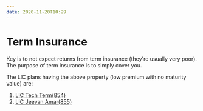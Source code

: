 ```yaml
---
date: 2020-11-20T10:29
---
```


# Term Insurance

Key is to not expect returns from term insurance (they're usually very poor). The purpose of term insurance is to simply cover you.

The LIC plans having the above property (low premium with no maturity value) are:
1. [LIC Tech Term(854)](https://www.insurance21.in/premium-calculator/lic-tech-term-854.html)
2. [LIC Jeevan Amar(855)](https://www.insurance21.in/premium-calculator/lic-jeevan-amar-855.html)
